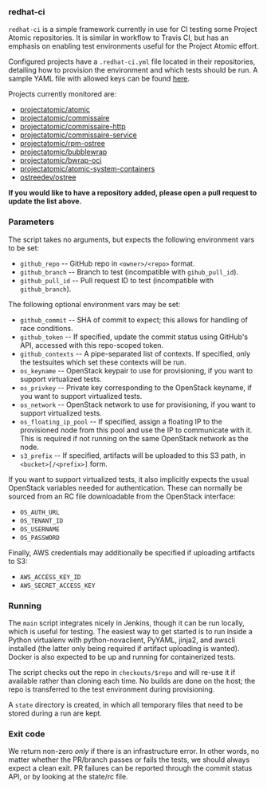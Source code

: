 ### redhat-ci

`redhat-ci` is a simple framework currently in use for CI
testing some Project Atomic repositories. It is similar in
workflow to Travis CI, but has an emphasis on enabling test
environments useful for the Project Atomic effort.

Configured projects have a `.redhat-ci.yml` file located in
their repositories, detailing how to provision the
environment and which tests should be run. A sample YAML
file with allowed keys can be found
[here](sample.redhat-ci.yml).

Projects currently monitored are:

- [projectatomic/atomic](https://github.com/projectatomic/atomic)
- [projectatomic/commissaire](https://github.com/projectatomic/commissaire)
- [projectatomic/commissaire-http](https://github.com/projectatomic/commissaire-http)
- [projectatomic/commissaire-service](https://github.com/projectatomic/commissaire-service)
- [projectatomic/rpm-ostree](https://github.com/projectatomic/rpm-ostree)
- [projectatomic/bubblewrap](https://github.com/projectatomic/bubblewrap)
- [projectatomic/bwrap-oci](https://github.com/projectatomic/bwrap-oci)
- [projectatomic/atomic-system-containers](https://github.com/projectatomic/atomic-system-containers)
- [ostreedev/ostree](https://github.com/ostreedev/ostree)

**If you would like to have a repository added, please open
a pull request to update the list above.**

### Parameters

The script takes no arguments, but expects the following
environment vars to be set:

- `github_repo` --  GitHub repo in `<owner>/<repo>` format.
- `github_branch` -- Branch to test (incompatible with
  `gihub_pull_id`).
- `github_pull_id` -- Pull request ID to test (incompatible
  with `github_branch`).

The following optional environment vars may be set:

- `github_commit` -- SHA of commit to expect; this allows
  for handling of race conditions.
- `github_token` -- If specified, update the commit status
  using GitHub's API, accessed with this repo-scoped token.
- `github_contexts` -- A pipe-separated list of contexts. If
  specified, only the testsuites which set these contexts
  will be run.
- `os_keyname` -- OpenStack keypair to use for provisioning,
  if you want to support virtualized tests.
- `os_privkey` -- Private key corresponding to the OpenStack
  keyname, if you want to support virtualized tests.
- `os_network` -- OpenStack network to use for provisioning,
  if you want to support virtualized tests.
- `os_floating_ip_pool` -- If specified, assign a floating
  IP to the provisioned node from this pool and use the IP
  to communicate with it. This is required if not running on
  the same OpenStack network as the node.
- `s3_prefix` -- If specified, artifacts will be uploaded to
  this S3 path, in `<bucket>[/<prefix>]` form.

If you want to support virtualized tests, it also implicitly
expects the usual OpenStack variables needed for
authentication. These can normally be sourced from an RC
file downloadable from the OpenStack interface:

- `OS_AUTH_URL`
- `OS_TENANT_ID`
- `OS_USERNAME`
- `OS_PASSWORD`

Finally, AWS credentials may additionally be specified if
uploading artifacts to S3:

- `AWS_ACCESS_KEY_ID`
- `AWS_SECRET_ACCESS_KEY`

### Running

The `main` script integrates nicely in Jenkins, though it
can be run locally, which is useful for testing. The easiest
way to get started is to run inside a Python virtualenv with
python-novaclient, PyYAML, jinja2, and awscli installed (the
latter only being required if artifact uploading is wanted).
Docker is also expected to be up and running for
containerized tests.

The script checks out the repo in `checkouts/$repo` and will
re-use it if available rather than cloning each time. No
builds are done on the host; the repo is transferred to the
test environment during provisioning.

A `state` directory is created, in which all temporary
files that need to be stored during a run are kept.

### Exit code

We return non-zero *only* if there is an infrastructure
error. In other words, no matter whether the PR/branch
passes or fails the tests, we should always expect a clean
exit. PR failures can be reported through the commit status
API, or by looking at the state/rc file.
